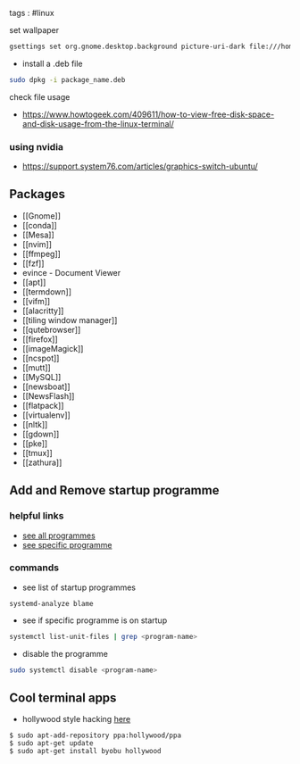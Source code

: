 tags : #linux

set wallpaper
```bash
gsettings set org.gnome.desktop.background picture-uri-dark file:///home/serrano/Pictures/y.jpg
```

- install a .deb file
```bash
sudo dpkg -i package_name.deb
```

check file usage
- https://www.howtogeek.com/409611/how-to-view-free-disk-space-and-disk-usage-from-the-linux-terminal/
### using nvidia
- https://support.system76.com/articles/graphics-switch-ubuntu/

## Packages
- [[Gnome]]
- [[conda]]
- [[Mesa]]
- [[nvim]]
- [[ffmpeg]]
- [[fzf]]
- evince - Document Viewer
- [[apt]]
- [[termdown]]
- [[vifm]]
- [[alacritty]]
- [[tiling window manager]]
- [[qutebrowser]]
- [[firefox]]
- [[imageMagick]]
- [[ncspot]]
- [[mutt]]
- [[MySQL]]
- [[newsboat]]
- [[NewsFlash]]
- [[flatpack]]
- [[virtualenv]]
- [[nltk]]
- [[gdown]]
- [[pke]]
- [[tmux]]
- [[zathura]]
## Add and Remove startup programme
### helpful links
- [see all programmes](https://www.maketecheasier.com/manage-startup-applications-ubuntu/)
- [see specific programme](https://www.makeuseof.com/manage-startup-applications-on-ubuntu/#:~:text=To%20add%20a%20new%20program,the%20Add%20Startup%20Program%20window.&text=Alternatively%2C%20you%20can%20click%20Browse,the%20program%3B%20although%20it's%20optional.)
### commands
- see list of startup programmes
```shell
systemd-analyze blame
```
- see if specific programme is on startup
```sh
systemctl list-unit-files | grep <program-name>
```
- disable the programme
```sh
sudo systemctl disable <program-name>
```

## Cool terminal apps
- hollywood style hacking [here](https://www.tecmint.com/fake-hollywood-hacker-terminal/)

```shell
$ sudo apt-add-repository ppa:hollywood/ppa
$ sudo apt-get update
$ sudo apt-get install byobu hollywood
```